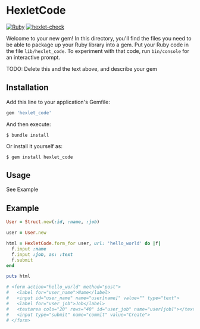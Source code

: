 # HexletCode

[![Ruby](https://github.com/DimaKabanov/rails-project-lvl1/actions/workflows/master.yml/badge.svg)](https://github.com/DimaKabanov/rails-project-lvl1/actions/workflows/master.yml)
[![hexlet-check](https://github.com/DimaKabanov/rails-project-lvl1/actions/workflows/hexlet-check.yml/badge.svg)](https://github.com/DimaKabanov/rails-project-lvl1/actions/workflows/hexlet-check.yml)

Welcome to your new gem! In this directory, you'll find the files you need to be able to package up your Ruby library into a gem. Put your Ruby code in the file `lib/hexlet_code`. To experiment with that code, run `bin/console` for an interactive prompt.

TODO: Delete this and the text above, and describe your gem

## Installation

Add this line to your application's Gemfile:

```ruby
gem 'hexlet_code'
```

And then execute:

```console
$ bundle install
```

Or install it yourself as:

```console
$ gem install hexlet_code
```

## Usage

See Example

## Example

```ruby
User = Struct.new(:id, :name, :job)

user = User.new

html = HexletCode.form_for user, url: 'hello_world' do |f|
  f.input :name
  f.input :job, as: :text
  f.submit
end

puts html

# <form action="hello_world" method="post">
#   <label for="user_name">Name</label>
#   <input id="user_name" name="user[name]" value="" type="text">
#   <label for="user_job">Job</label>
#   <textarea cols="20" rows="40" id="user_job" name="user[job]"></textarea>
#   <input type="submit" name="commit" value="Create">
# </form>
```
